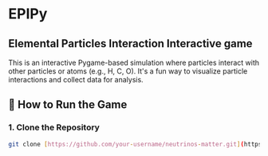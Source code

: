 # EPIPy
Elemental Particles Interaction Interactive game
---
This is an interactive Pygame-based simulation where particles interact with other particles or atoms (e.g., H, C, O). It's a fun way to visualize particle interactions and collect data for analysis.

## 🚀 How to Run the Game

### 1. Clone the Repository

```bash
git clone [https://github.com/your-username/neutrinos-matter.git](https://github.com/dajuarez4/EPIPy
